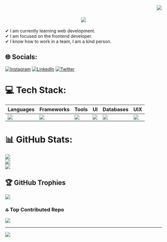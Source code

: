 <img align="right" src="https://visitor-badge.laobi.icu/badge?page_id=Niico4.Niico4" />

<h1 align="center">
    <img src="https://readme-typing-svg.herokuapp.com/?font=Righteous&size=35&center=true&vCenter=true&width=500&height=70&duration=4000&lines=I'm+Nicolas+Garzón!;" />
</h1>
<div>
  ✔ I am currently learning web development.<br/>
  ✔ I am focused on the frontend developer.<br/>
  ✔ I know how to work in a team, I am a kind person.<br/>
</div>

## 🌐 Socials:
[![Instagram](https://img.shields.io/badge/Instagram-%23E4405F.svg?logo=Instagram&logoColor=white)](https://instagram.com/niico.iwnl) [![LinkedIn](https://img.shields.io/badge/LinkedIn-%230077B5.svg?logo=linkedin&logoColor=white)](https://linkedin.com/in/nicolasgarzon131) [![Twitter](https://img.shields.io/badge/Twitter-%231DA1F2.svg?logo=Twitter&logoColor=white)](https://twitter.com/Niico4_) 

# 💻 Tech Stack:
| **Languages** | **Frameworks** | **Tools** | **UI** | **Databases** | **UIX** |
|---------------|----------------|-----------|--------|---------------|---------|
| <img src="https://skillicons.dev/icons?i=html,css,js,ts,dart" /> | <img src="https://skillicons.dev/icons?i=angular,nextjs,react,flutter" /> | <img src="https://skillicons.dev/icons?i=netlify,vite" /> | <img src="https://skillicons.dev/icons?i=redux,styledcomponents,tailwind,materialui" /> | <img src="https://skillicons.dev/icons?i=mongodb,mysql" /> | <img src="https://skillicons.dev/icons?i=ai,ps,figma" /> |`
# 📊 GitHub Stats:
![](https://github-readme-stats.vercel.app/api?username=Niico4&theme=radical&hide_border=true&include_all_commits=false&count_private=false)<br/>
![](https://github-readme-streak-stats.herokuapp.com/?user=Niico4&theme=radical&hide_border=true)<br/>
![](https://github-readme-stats.vercel.app/api/top-langs/?username=Niico4&theme=radical&hide_border=true&include_all_commits=false&count_private=false&layout=compact)

## 🏆 GitHub Trophies
![](https://github-profile-trophy.vercel.app/?username=Niico4&theme=radical&no-frame=true&no-bg=true&margin-w=4)

### 🔝 Top Contributed Repo
![](https://github-contributor-stats.vercel.app/api?username=Niico4&limit=5&theme=radical&combine_all_yearly_contributions=true)

---
[![](https://visitcount.itsvg.in/api?id=Niico4&icon=2&color=0)](https://visitcount.itsvg.in)

<!-- Proudly created with GPRM ( https://gprm.itsvg.in ) -->
